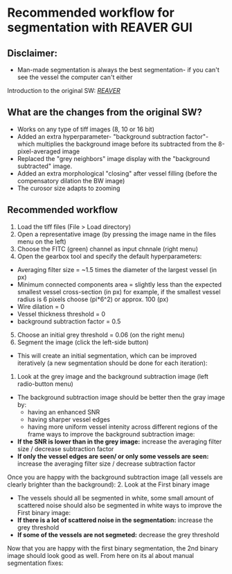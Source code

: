 # Recommended workflow for segmentation with REAVER GUI

## Disclaimer:
* Man-made segmentation is always the best segmentation- 
if you can't see the vessel the computer can't either

Introduction to the original SW: *[REAVER](https://github.com/uva-peirce-cottler-lab/public_REAVER)*

## What are the changes from the original SW?
* Works on any type of tiff images (8, 10 or 16 bit)
* Added an extra hyperparameter- "background subtraction factor"- 
which multiplies the background image before its subtracted from the 8-pixel-averaged image
* Replaced the "grey neighbors" image display with the "background subtracted" image.
* Added an extra morphological "closing" after vessel filling (before the compensatory dilation the BW image)
* The curosor size adapts to zooming

## Recommended workflow
1. Load the tiff files (File > Load directory)
2. Open a representative image (by pressing the image name in the files menu on the left)
3. Choose the FITC (green) channel as input chnnale (right menu)
4. Open the gearbox tool and specify the default hyperparameters:
- Averaging filter size = ~1.5 times the diameter of the largest vessel (in px)
- Minimum connected components area = slightly less than the expected smallest vessel cross-section (in px)
for example, if the smallest vessel radius is 6 pixels choose (pi*6^2) or approx. 100 (px)
- Wire dilation = 0
- Vessel thickness threshold = 0
- background subtraction factor = 0.5
5. Choose an initial grey threshold = 0.06 (on the right menu)
6. Segment the image (click the left-side button)

* This will create an initial segmentation, which can be improved iteratively (a new segmentation should be done for each iteration):
1. Look at the grey image and the background subtraction image (left radio-button menu)
- The background subtraction image should be better then the gray image by:
  - having an enhanced SNR
  - having sharper vessel edges
  - having more uniform vessel intenity across different regions of the frame
ways to improve the background subtraction image:
- **If the SNR is lower than in the grey image:** increase the averaging filter size / decrease subtraction factor
- **If only the vessel edges are seen/ or only some vessels are seen:** increase the averaging filter size / decrease subtraction factor

Once you are happy with the background subtraction image (all vessels are clearly brighter than the background):
2. Look at the First binary image
- The vessels should all be segmented in white, some small amount of scattered noise should also be segmented in white
ways to improve the First binary image:
- **If there is a lot of scattered noise in the segmentation:** increase the grey threshold
- **If some of the vessels are not segmeted:** decrease the grey threshold

Now that you are happy with the first binary segmentation, the 2nd binary image should look good as well.
From here on its al about manual segmentation fixes:
